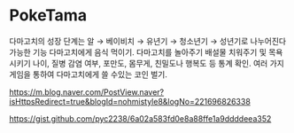 # PokeTama

다마고치의 성장 단계는 알 → 베이비치 → 유년기 → 청소년기 → 성년기로 나누어진다
가능한 기능
다마고치에게 음식 먹이기.
다마고치를 놀아주기
배설물 치워주기 및 목욕 시키기
나이, 질병 감염 여부, 포만도, 몸무게, 친밀도나 행복도 등 통계 확인.
여러 가지 게임을 통하여 다마고치에게 쓸 수있는 코인 벌기.

https://m.blog.naver.com/PostView.naver?isHttpsRedirect=true&blogId=nohmistyle8&logNo=221696826338

https://gist.github.com/pyc2238/6a02a583fd0e8a88ffe1a9ddddeea352
